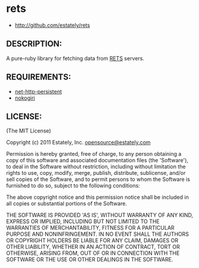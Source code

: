 # rets

* http://github.com/estately/rets

## DESCRIPTION:

A pure-ruby library for fetching data from [RETS] servers.

[RETS]: http://www.rets.org

## REQUIREMENTS:

* [net-http-persistent]
* [nokogiri]

[net-http-persistent]: http://seattlerb.rubyforge.org/net-http-persistent/
[nokogiri]: http://nokogiri.org

## LICENSE:

(The MIT License)

Copyright (c) 2011 Estately, Inc. <opensource@estately.com>

Permission is hereby granted, free of charge, to any person obtaining
a copy of this software and associated documentation files (the
'Software'), to deal in the Software without restriction, including
without limitation the rights to use, copy, modify, merge, publish,
distribute, sublicense, and/or sell copies of the Software, and to
permit persons to whom the Software is furnished to do so, subject to
the following conditions:

The above copyright notice and this permission notice shall be included
in all copies or substantial portions of the Software.

THE SOFTWARE IS PROVIDED 'AS IS', WITHOUT WARRANTY OF ANY KIND,
EXPRESS OR IMPLIED, INCLUDING BUT NOT LIMITED TO THE WARRANTIES OF
MERCHANTABILITY, FITNESS FOR A PARTICULAR PURPOSE AND NONINFRINGEMENT.
IN NO EVENT SHALL THE AUTHORS OR COPYRIGHT HOLDERS BE LIABLE FOR ANY
CLAIM, DAMAGES OR OTHER LIABILITY, WHETHER IN AN ACTION OF CONTRACT,
TORT OR OTHERWISE, ARISING FROM, OUT OF OR IN CONNECTION WITH THE
SOFTWARE OR THE USE OR OTHER DEALINGS IN THE SOFTWARE.

